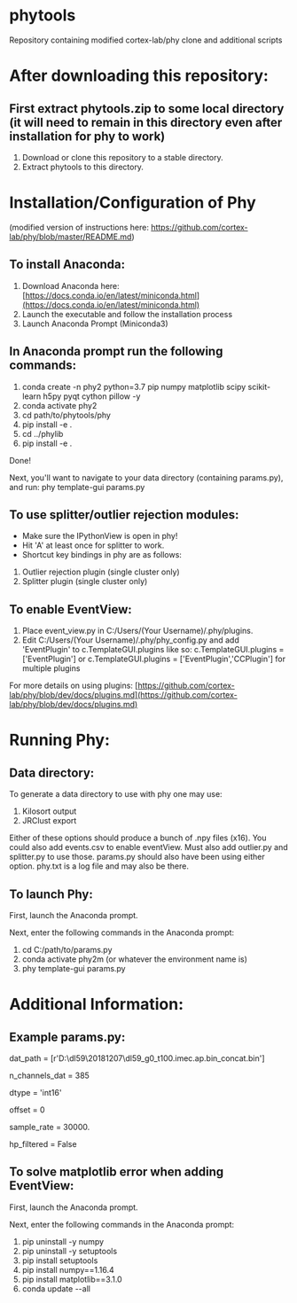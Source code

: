 # phytools
 Repository containing modified cortex-lab/phy clone and additional scripts

# **After downloading this repository:** 
## **First extract phytools.zip to some local directory (it will need to remain in this directory even after installation for phy to work)**

1. Download or clone this repository to a stable directory.
2. Extract phytools to this directory.

# Installation/Configuration of Phy
(modified version of instructions here: https://github.com/cortex-lab/phy/blob/master/README.md)

## To install Anaconda:

1. Download Anaconda here: [https://docs.conda.io/en/latest/miniconda.html](https://docs.conda.io/en/latest/miniconda.html)
2. Launch the executable and follow the installation process
3. Launch Anaconda Prompt (Miniconda3)

## In Anaconda prompt run the following commands:

1. conda create -n phy2 python=3.7 pip numpy matplotlib scipy scikit-learn h5py pyqt cython pillow -y
2. conda activate phy2
3. cd path/to/phytools/phy
4. pip install -e .
5. cd ../phylib
6. pip install -e .

Done!

Next, you&#39;ll want to navigate to your data directory (containing params.py), and run:
phy template-gui params.py

## To use splitter/outlier rejection modules:

- Make sure the IPythonView is open in phy!
- Hit &#39;A&#39; at least once for splitter to work.
- Shortcut key bindings in phy are as follows:

1. Outlier rejection plugin (single cluster only)
2. Splitter plugin (single cluster only)

## To enable EventView:

1. Place event\_view.py in C:/Users/(Your Username)/.phy/plugins.
2. Edit C:/Users/(Your Username)/.phy/phy\_config.py and add &#39;EventPlugin&#39; to c.TemplateGUI.plugins like so: c.TemplateGUI.plugins = [&#39;EventPlugin&#39;] or c.TemplateGUI.plugins = [&#39;EventPlugin&#39;,&#39;CCPlugin&#39;] for multiple plugins

For more details on using plugins: [https://github.com/cortex-lab/phy/blob/dev/docs/plugins.md](https://github.com/cortex-lab/phy/blob/dev/docs/plugins.md)

# Running Phy:

## Data directory:

To generate a data directory to use with phy one may use:

1. Kilosort output
2. JRClust export

Either of these options should produce a bunch of .npy files (x16). You could also add events.csv to enable eventView. Must also add outlier.py and splitter.py to use those. params.py should also have been using either option. phy.txt is a log file and may also be there.

## To launch Phy:

First, launch the Anaconda prompt.

Next, enter the following commands in the Anaconda prompt:

1. cd C:/path/to/params.py
2. conda activate phy2m (or whatever the environment name is)
3. phy template-gui params.py

# Additional Information:

## Example params.py:

dat\_path = [r&#39;D:\dl59\20181207\dl59\_g0\_t100.imec.ap.bin\_concat.bin&#39;]

n\_channels\_dat = 385

dtype = &#39;int16&#39;

offset = 0

sample\_rate = 30000.

hp\_filtered = False

## To solve matplotlib error when adding EventView:

First, launch the Anaconda prompt.

Next, enter the following commands in the Anaconda prompt:

1. pip uninstall -y numpy
2. pip uninstall -y setuptools
3. pip install setuptools
4. pip install numpy==1.16.4
5. pip install matplotlib==3.1.0
6. conda update --all